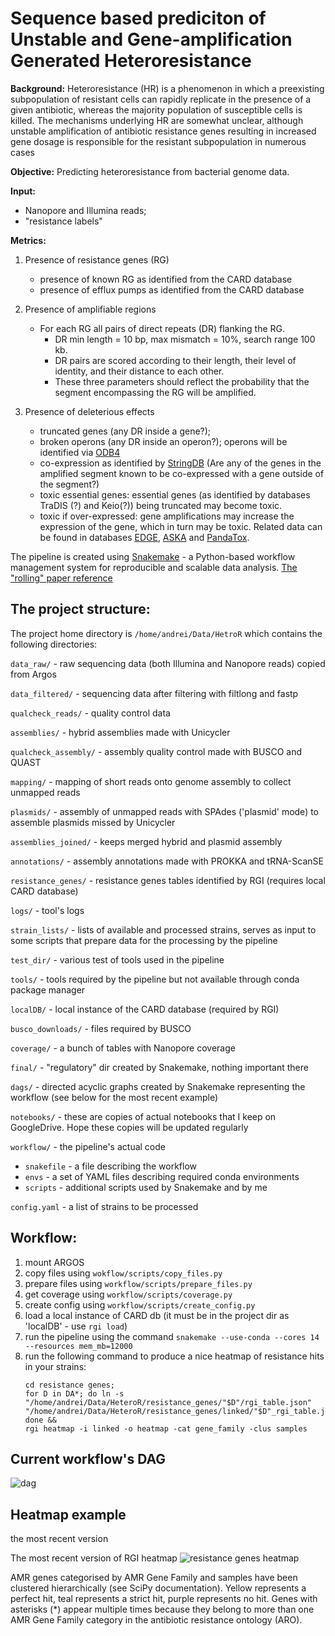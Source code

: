 # Sequence based prediciton of Unstable and Gene-amplification Generated Heteroresistance

**Background:** Heteroresistance (HR) is a phenomenon in which a preexisting subpopulation of resistant cells can rapidly replicate in the presence of a given antibiotic, whereas the majority population of susceptible cells is killed. The mechanisms underlying HR are somewhat unclear, although unstable amplification of antibiotic resistance genes resulting in increased gene dosage is responsible for the resistant subpopulation in numerous cases

**Objective:** Predicting heteroresistance from bacterial genome data.

**Input:** 
- Nanopore and Illumina reads;
- "resistance labels"

**Metrics:**

1. Presence of resistance genes (RG)
   - presence of known RG as identified from the CARD database
   - presence of efflux pumps as identified from the CARD database

2. Presence of amplifiable regions
   - For each RG all pairs of direct repeats (DR) flanking the RG. 
     - DR min length = 10 bp, max mismatch = 10%, search range 100 kb. 
     - DR pairs are scored according to their length, their level of identity, and their distance to each other. 
     - These three parameters should reflect the probability that the segment encompassing the RG will be amplified. 

3. Presence of deleterious effects
   - truncated genes (any DR inside a gene?); 
   - broken operons (any DR inside an operon?); operons will be identified via [ODB4](https://operondb.jp/)
   - co-expression as identified by [StringDB](https://string-db.org/) (Are any of the genes in the amplified segment known to be co-expressed with a gene outside of the segment?)
   - toxic essential genes: essential genes (as identified by databases TraDIS (?) and Keio(?)) being truncated may become toxic.
   - toxic if over-expressed: gene amplifications may increase the expression of the gene, which in turn may be toxic. Related data can be found in databases [EDGE](https://www.pnas.org/content/pnas/early/2013/11/05/1312361110), [ASKA](https://academic.oup.com/dnaresearch/article/12/5/291/350187) and [PandaTox](https://exploration.weizmann.ac.il/pandatox/1_0/home.html).

The pipeline is created using [Snakemake](https://snakemake.readthedocs.io/en/stable) - a Python-based workflow management system for reproducible and scalable data analysis. [The "rolling" paper reference](https://f1000research.com/articles/10-33/v2) 

## The project structure:

The project home directory is `/home/andrei/Data/HetroR`
 which contains the following directories:

`data_raw/` - raw sequencing data (both Illumina and Nanopore reads) copied from Argos 

`data_filtered/` - sequencing data after filtering with filtlong and fastp

`qualcheck_reads/` - quality control data

`assemblies/` - hybrid assemblies made with Unicycler

`qualcheck_assembly/` - assembly quality control made with BUSCO and QUAST

`mapping/` - mapping of short reads onto genome assembly to collect unmapped reads

`plasmids/` - assembly of unmapped reads with SPAdes ('plasmid' mode) to assemble plasmids missed by Unicycler

`assemblies_joined/` - keeps merged hybrid and plasmid assembly

`annotations/` - assembly annotations made with PROKKA and tRNA-ScanSE

`resistance_genes/` - resistance genes tables identified by RGI (requires local CARD database)

`logs/` - tool's logs

`strain_lists/` - lists of available and processed strains, serves as input to some scripts that prepare data for the processing by the pipeline

`test_dir/` - various test of tools used in the pipeline

`tools/` - tools required by the pipeline but not available through conda package manager

`localDB/` - local instance of the CARD database (required by RGI)

`busco_downloads/` - files required by BUSCO

`coverage/` - a bunch of tables with Nanopore coverage

`final/` - "regulatory" dir created by Snakemake, nothing important there

`dags/` - directed acyclic graphs created by Snakemake representing the workflow (see below for the most recent example)

`notebooks/` - these are copies of actual notebooks that I keep on GoogleDrive. Hope these copies will be updated regularly

`workflow/` - the pipeline's actual code
 - `snakefile` - a file describing the workflow
 - `envs` - a set of YAML files describing required conda environments
 - `scripts` - additional scripts used by Snakemake and by me

`config.yaml` - a list of strains to be processed

## Workflow:

1. mount ARGOS
2. copy files using `wokflow/scripts/copy_files.py`
3. prepare files using `workflow/scripts/prepare_files.py`
4. get coverage using `workflow/scripts/coverage.py`
5. create config using `workflow/scripts/create_config.py`
6. load a local instance of CARD db (it must be in the project dir as 'localDB' - use `rgi load`)
7. run the pipeline using the command `snakemake --use-conda --cores 14 --resources mem_mb=12000`
8. run the following command to produce a nice heatmap of resistance hits in your strains:
   ```
   cd resistance genes; 
   for D in DA*; do ln -s "/home/andrei/Data/HeteroR/resistance_genes/"$D"/rgi_table.json" "/home/andrei/Data/HeteroR/resistance_genes/linked/"$D"_rgi_table.json"; done && 
   rgi heatmap -i linked -o heatmap -cat gene_family -clus samples
   ```

## Current workflow's DAG

![dag](figures/dag_full.png)

## Heatmap example

the most recent version

The most recent version of RGI heatmap
![resistance genes heatmap](figures/heatmap54.png)

AMR genes categorised by AMR Gene Family and samples have been clustered hierarchically (see SciPy documentation). 
Yellow represents a perfect hit, teal represents a strict hit, purple represents no hit. 
Genes with asterisks (*) appear multiple times because they belong to more than one AMR Gene Family category in the antibiotic resistance ontology (ARO).